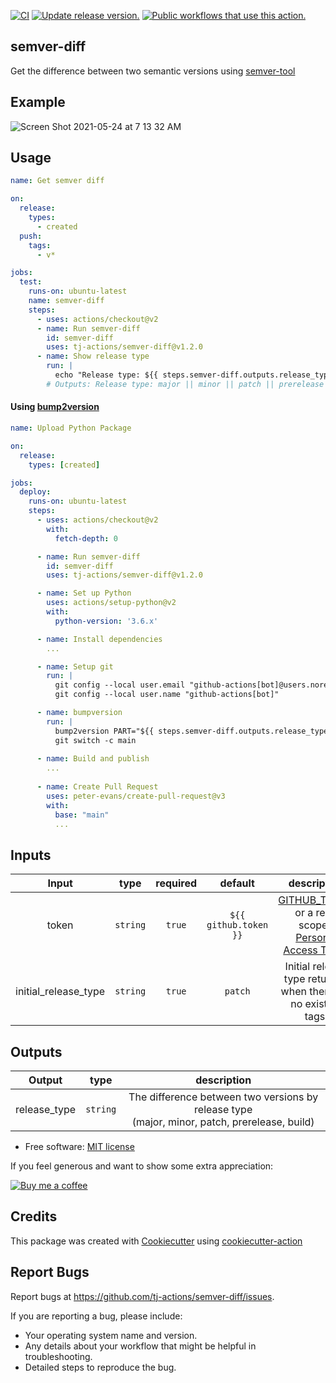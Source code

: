 [![CI](https://github.com/tj-actions/semver-diff/workflows/CI/badge.svg)](https://github.com/tj-actions/semver-diff/actions?query=workflow%3ACI)
[![Update release version.](https://github.com/tj-actions/semver-diff/workflows/Update%20release%20version./badge.svg)](https://github.com/tj-actions/semver-diff/actions?query=workflow%3A%22Update+release+version.%22)
[![Public workflows that use this action.](https://img.shields.io/endpoint?url=https%3A%2F%2Fapi-tj-actions1.vercel.app%2Fapi%2Fgithub-actions%2Fused-by%3Faction%3Dtj-actions%2Fsemver-diff%26badge%3Dtrue)](https://github.com/search?o=desc\&q=tj-actions+semver-diff+path%3A.github%2Fworkflows+language%3AYAML\&s=\&type=Code)

## semver-diff

Get the difference between two semantic versions using [semver-tool](https://github.com/fsaintjacques/semver-tool)

## Example

![Screen Shot 2021-05-24 at 7 13 32 AM](https://user-images.githubusercontent.com/17484350/119339811-a6b92a80-bc5f-11eb-9f6f-475cae246545.png)


## Usage

```yaml
name: Get semver diff

on:
  release:
    types:
      - created
  push:
    tags:
      - v*

jobs:
  test:
    runs-on: ubuntu-latest
    name: semver-diff
    steps:
      - uses: actions/checkout@v2
      - name: Run semver-diff
        id: semver-diff
        uses: tj-actions/semver-diff@v1.2.0
      - name: Show release type
        run: |
          echo "Release type: ${{ steps.semver-diff.outputs.release_type }}"
        # Outputs: Release type: major || minor || patch || prerelease || build
```

#### Using [bump2version](https://github.com/c4urself/bump2version)

```yaml
name: Upload Python Package

on:
  release:
    types: [created]

jobs:
  deploy:
    runs-on: ubuntu-latest
    steps:
      - uses: actions/checkout@v2
        with:
          fetch-depth: 0

      - name: Run semver-diff
        id: semver-diff
        uses: tj-actions/semver-diff@v1.2.0

      - name: Set up Python
        uses: actions/setup-python@v2
        with:
          python-version: '3.6.x'

      - name: Install dependencies
        ...

      - name: Setup git
        run: |
          git config --local user.email "github-actions[bot]@users.noreply.github.com"
          git config --local user.name "github-actions[bot]"

      - name: bumpversion
        run: |
          bump2version PART="${{ steps.semver-diff.outputs.release_type }}"
          git switch -c main 
       
      - name: Build and publish
        ...
        
      - name: Create Pull Request
        uses: peter-evans/create-pull-request@v3
        with:
          base: "main"
          ...
```

## Inputs

|   Input       |    type    |  required     |  default                      |  description  |
|:-------------:|:-----------:|:-------------:|:----------------------------:|:-------------:|
| token         |  `string`   |    `true`    | `${{ github.token }}` | [GITHUB_TOKEN](https://docs.github.com/en/free-pro-team@latest/actions/reference/authentication-in-a-workflow#using-the-github_token-in-a-workflow) <br /> or a repo scoped <br /> [Personal Access Token](https://docs.github.com/en/free-pro-team@latest/github/authenticating-to-github/creating-a-personal-access-token)              |
| initial_release_type | `string` | `true`    | `patch`  |  Initial release type returned <br /> when there are no existing tags. |

## Outputs

|   Output       |    type    |  description  |
|:-------------:|:-----------:|:-------------:|
| release_type | `string` | The difference between two versions by release type <br /> (major, minor, patch, prerelease, build) |

*   Free software: [MIT license](LICENSE)

If you feel generous and want to show some extra appreciation:

[![Buy me a coffee][buymeacoffee-shield]][buymeacoffee]

[buymeacoffee]: https://www.buymeacoffee.com/jackton1

[buymeacoffee-shield]: https://www.buymeacoffee.com/assets/img/custom_images/orange_img.png

## Credits

This package was created with [Cookiecutter](https://github.com/cookiecutter/cookiecutter) using [cookiecutter-action](https://github.com/tj-actions/cookiecutter-action)

## Report Bugs

Report bugs at https://github.com/tj-actions/semver-diff/issues.

If you are reporting a bug, please include:

*   Your operating system name and version.
*   Any details about your workflow that might be helpful in troubleshooting.
*   Detailed steps to reproduce the bug.
